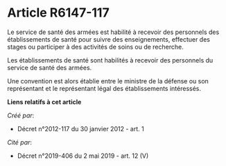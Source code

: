 # Article R6147-117

Le service de santé des armées est habilité à recevoir des personnels des établissements de santé pour suivre des
enseignements, effectuer des stages ou participer à des activités de soins ou de recherche. 

Les établissements de santé sont habilités à recevoir des personnels du service de santé des armées. 

Une convention est alors établie entre le ministre de la défense ou son représentant et le représentant légal des
établissements intéressés.

**Liens relatifs à cet article**

_Créé par_:

  - Décret n°2012-117 du 30 janvier 2012 - art. 1

_Cité par_:

  - Décret n°2019-406 du 2 mai 2019 - art. 12 (V)
